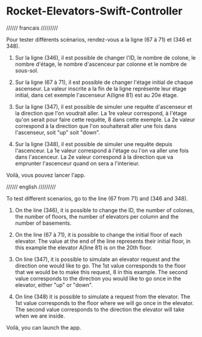 # Rocket-Elevators-Swift-Controller

////// francais /////////

Pour tester différents scénarios, rendez-vous a la ligne (67 à 71) et (346 et 348).

1. Sur la ligne (346), il est possible de changer l'ID, le nombre de colone, le nombre d'étage, le nombre d'ascenceur par colonne et le nombre de sous-sol.

2. Sur la ligne (67 à 71), il est possible de changer l'étage initial de chaque ascenseur. La valeur inscrite a la fin de la ligne représente leur étage initial, dans cet exemple l'ascenseur A(ligne 81) est au 20e étage.

3. Sur la ligne (347), il est possible de simuler une requête d'ascenseur et la direction que l'on voudrait aller. 
   La 1re valeur correspond, à l'étage qu'on serait pour faire cette requête, 8 dans cette exemple.
   La 2e valeur correspond à la direction que l'on souhaiterait aller une fois dans l'ascenseur, soit "up" soit "down".
   
4. Sur la ligne (348), il est possible de simuler une requête depuis l'ascenceur.
   La 1e valeur correspond à l'étage ou l'on va aller une fois dans l'ascenceur.
   La 2e valeur correspond à la direction que va emprunter l'ascenceur quand on sera a l'interieur.   
   

Voilà, vous pouvez lancer l'app.


////// english /////////

To test different scenarios, go to the line (67 from 71) and (346 and 348).

1. On the line (346), it is possible to change the ID, the number of colones, the number of floors, the number of elevators per column and the number of basements.

2. On the line (67 à 71), it is possible to change the initial floor of each elevator. The value at the end of the line represents their initial floor, in this example the elevator A(line 81) is on the 20th floor.

3. On line (347), it is possible to simulate an elevator request and the direction one would like to go.
   The 1st value corresponds to the floor that we would be to make this request, 8 in this example.
   The second value corresponds to the direction you would like to go once in the elevator, either "up" or "down".

4. On line (348) it is possible to simulate a request from the elevator.
   The 1st value corresponds to the floor where we will go once in the elevator.
   The second value corresponds to the direction the elevator will take when we are inside.

Voilà, you can launch the app.

